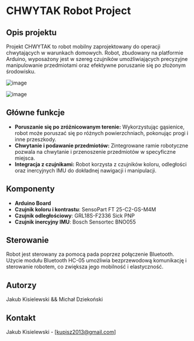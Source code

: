 # CHWYTAK Robot Project

## Opis projektu
Projekt CHWYTAK to robot mobilny zaprojektowany do operacji chwytających w warunkach domowych. Robot, zbudowany na platformie Arduino, wyposażony jest w szereg czujników umożliwiających precyzyjne manipulowanie przedmiotami oraz efektywne poruszanie się po złożonym środowisku.

![image](https://github.com/user-attachments/assets/f344639f-429b-4c78-9dde-e97cd3d70edf)

![image](https://github.com/user-attachments/assets/8f5ab065-9d12-4bba-b899-896fb89e0071)


## Główne funkcje
- **Poruszanie się po zróżnicowanym terenie:** Wykorzystując gąsienice, robot może poruszać się po różnych powierzchniach, pokonując progi i inne przeszkody.
- **Chwytanie i podawanie przedmiotów:** Zintegrowane ramie robotyczne pozwala na chwytanie i przenoszenie przedmiotów w specyficzne miejsca.
- **Integracja z czujnikami:** Robot korzysta z czujników koloru, odległości oraz inercyjnych IMU do dokładnej nawigacji i manipulacji.

## Komponenty
- **Arduino Board**
- **Czujnik koloru i kontrastu**: SensoPart FT 25-C2-GS-M4M
- **Czujnik odległościowy**: GRL18S-F2336 Sick PNP
- **Czujnik inercyjny IMU**: Bosch Sensortec BNO055

## Sterowanie
Robot jest sterowany za pomocą pada poprzez połączenie Bluetooth. Użycie modułu Bluetooth HC-05 umożliwia bezprzewodową komunikację i sterowanie robotem, co zwiększa jego mobilność i elastyczność.

## Autorzy
Jakub Kisielewski && Michał Dziekoński

## Kontakt
Jakub Kisielewski - [kupisz2013@gmail.com]
